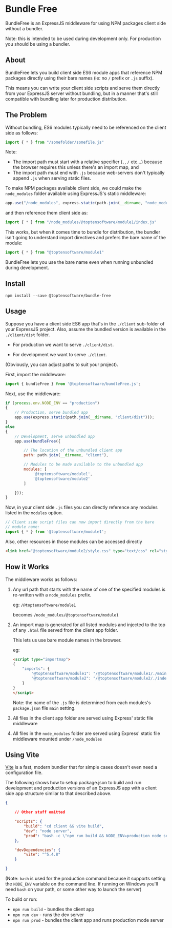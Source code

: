 # Bundle Free

BundleFree is an ExpressJS middleware for using NPM packages client side without a bundler.

Note: this is intended to be used during development only.  For production you should be using a bundler. 

## About

BundleFree lets you build client side ES6 module apps that reference NPM 
packages directly using their bare names (ie: no `/` prefix or `.js` suffix).

This means you can write your client side scripts and serve them directly
from your ExpressJS server without bundling, but in a manner that's still
compatible with bundling later for production distribution.

## The Problem

Without bundling, ES6 modules typically need to be referenced
on the client side as follows:

```js
import { * } from "/somefolder/somefile.js"
```

Note:

* The import path must start with a relative specifier (`.`, `/` etc...) because the browser requires this unless there's an import map, and 
* The import path must end with `.js` because web-servers don't typically append `.js` when serving static files.

To make NPM packages available client side, we could make the `node_modules` folder available using ExpressJS's static middleware:

```js
app.use("/node_modules", express.static(path.join(__dirname, "node_modules")));
```

and then reference them client side as:

```js
import { * } from "/node_modules/@toptensoftware/module1/index.js"
```

This works, but when it comes time to bundle for distribution, the bundler isn't going to understand import directives and prefers the bare name of the module:

```js
import { * } from "@toptensoftware/module1"
```

BundleFree lets you use the bare name even when running unbundled during development.


## Install

```
npm install --save @toptensoftware/bundle-free
```

## Usage

Suppose you have a client side ES6 app that's in the `./client` sub-folder
of your ExpressJS project. Also, assume the bundled version is
available in the `./client/dist` folder.

* For production we want to serve `./client/dist`.  

* For development we want to serve `./client`.

(Obviously, you can adjust paths to suit your project).

First, import the middleware:

```js
import { bundleFree } from '@toptensoftware/bundleFree.js';
```

Next, use the middleware:

```js
if (process.env.NODE_ENV == "production")
{
    // Production, serve bundled app
    app.use(express.static(path.join(__dirname, "client/dist")));
}
else
{
    // Development, serve unbundled app
    app.use(bundleFree({

        // The location of the unbundled client app
        path: path.join(__dirname, "client"),

        // Modules to be made available to the unbundled app
        modules: [ 
            '@toptensoftware/module1',
            '@toptensoftware/module2'
        ]

    }));
}
```

Now, in your client side `.js` files you can directly reference any
modules listed in the `modules` option.

```js
// Client side script files can now import directly from the bare
// module name:
import { * } from '@toptensoftware/module1';
```

Also, other resources in those modules can be accessed directly

```html
<link href="@toptensoftware/module2/style.css" type="text/css" rel="stylesheet" />
```

## How it Works

The middleware works as follows:

1. Any url path that starts with the name of one of the specified modules is re-written
   with a `node_modules` prefix.

   eg:
       `/@toptensoftware/module1` 
       
    becomes `/node_modules/@toptensoftware/module1`

2. An import map is generated for all listed modules and injected to the top of any
   `.html` file served from the client app folder.

   This lets us use bare module names in the browser.

   eg:
        
    ```html
    <script type="importmap">
    {
        "imports": {
            "@toptensoftware/module1": "/@toptensoftware/module1/./main.js",
            "@toptensoftware/module2": "/@toptensoftware/module2/./index.js"
        }
    }
    </script>
    ```

    Note: the name of the `.js` file is determined from each modules's `package.json` file `main` setting.

3. All files in the client app folder are served using Express' static file middleware

4. All files in the `node_modules` folder are served using Express' static file middleware
   mounted under `/node_modules`

## Using Vite

[Vite](https://vite.dev/) is a fast, modern bundler that for simple cases doesn't even need a configuration file.

The following shows how to setup package.json to build and run development and production versions of an ExpressJS app with a client side app structure similar to that described above.

```json
{

    // Other stuff omitted

    "scripts": {
        "build": "cd client && vite build",
        "dev": "node server",
        "prod": "bash -c \"npm run build && NODE_ENV=production node server\""
    },

    "devDependencies": {
        "vite": "^5.4.8"
    }

}
```

(Note: `bash` is used for the production command because it supports setting the `NODE_ENV` variable on the command line.  If running on Windows you'll need `bash` on your path, or some other way to launch the server)

To build or run:

* `npm run build` - bundles the client app
* `npm run dev` - runs the dev server
* `npm run prod` - bundles the client app and runs production mode server